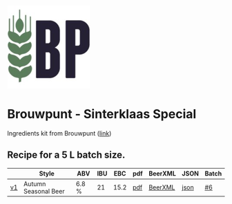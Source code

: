 ![logo](./Brouwpunt_Sinterklaas_Special.jpeg)

# Brouwpunt - Sinterklaas Special

Ingredients kit from Brouwpunt ([link](https://brouwpunt.nl/product/ingredienten-sinterklaas-special/))

## Recipe for a 5 L batch size.

|    | Style | ABV | IBU | EBC | pdf | BeerXML | JSON | Batch |
|----|-------|-----|-----|-----|-----|---------|------|-------|
| [v1](./Brouwpunt_Sinterklaas_Special_recipe.md) | Autumn Seasonal Beer | 6.8 % | 21 | 15.2 | [pdf](./Brouwpunt_Sinterklaas_Special.pdf) | [BeerXML](./Brouwpunt_Sinterklaas_Special.xml) | [json](./Brouwpunt_Sinterklaas_Special.json) | [#6](../../batches/batch_6/README.md) |
